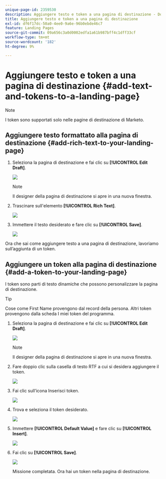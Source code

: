 ```yaml
---
unique-page-id: 2359530
description: Aggiungere testo e token a una pagina di destinazione - Documentazione di Marketo - Documentazione del prodotto
title: Aggiungere testo e token a una pagina di destinazione
exl-id: df6f17dc-50a0-4ee0-9a6e-96b0ebde46c7
feature: Landing Pages
source-git-commit: 09a656c3a0d0002edfa1a61b987bff4c1dff33cf
workflow-type: tm+mt
source-wordcount: '182'
ht-degree: 9%

---
```


# Aggiungere testo e token a una pagina di destinazione {#add-text-and-tokens-to-a-landing-page}

>[!NOTE]
>
>I token sono supportati solo nelle pagine di destinazione di Marketo.

## Aggiungere testo formattato alla pagina di destinazione {#add-rich-text-to-your-landing-page}

1. Seleziona la pagina di destinazione e fai clic su **[!UICONTROL Edit Draft]**.

   ![](assets/image2014-9-16-14-3a30-3a29.png)

   >[!NOTE]
   >
   >Il designer della pagina di destinazione si apre in una nuova finestra.

1. Trascinare sull&#39;elemento **[!UICONTROL Rich Text]**.

   ![](assets/image2015-5-21-12-3a28-3a49.png)

1. Immettere il testo desiderato e fare clic su **[!UICONTROL Save]**.

   ![](assets/image2015-7-8-17-3a0-3a49.png)

Ora che sai come aggiungere testo a una pagina di destinazione, lavoriamo sull’aggiunta di un token.

## Aggiungere un token alla pagina di destinazione {#add-a-token-to-your-landing-page}

I token sono parti di testo dinamiche che possono personalizzare la pagina di destinazione.

>[!TIP]
>
>Cose come First Name provengono dal record della persona. Altri token provengono dalla scheda I miei token del programma.

1. Seleziona la pagina di destinazione e fai clic su **[!UICONTROL Edit Draft]**.

   ![](assets/image2014-9-16-14-3a30-3a54.png)

   >[!NOTE]
   >
   >Il designer della pagina di destinazione si apre in una nuova finestra.

1. Fare doppio clic sulla casella di testo RTF a cui si desidera aggiungere il token.

   ![](assets/image2015-5-21-12-3a30-3a5.png)

1. Fai clic sull’icona Inserisci token.

   ![](assets/image2015-7-8-17-3a21-3a53.png)

1. Trova e seleziona il token desiderato.

   ![](assets/image2014-9-16-14-3a31-3a20.png)

1. Immettere **[!UICONTROL Default Value]** e fare clic su **[!UICONTROL Insert]**.

   ![](assets/image2014-9-16-14-3a31-3a29.png)

1. Fai clic su **[!UICONTROL Save]**.

   ![](assets/image2015-7-8-17-3a25-3a22.png)

   Missione completata. Ora hai un token nella pagina di destinazione.
